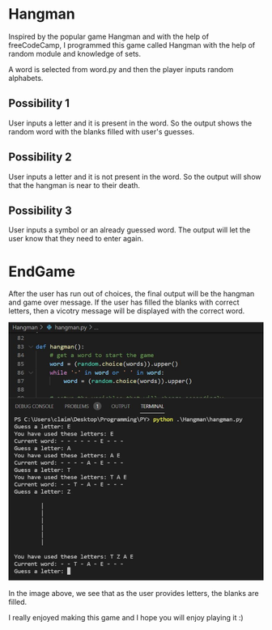 # Hangman

Inspired by the popular game Hangman and with the help of freeCodeCamp, I programmed this game called Hangman with the help of random module and knowledge of sets.

A word is selected from word.py and then the player inputs random alphabets.

## Possibility 1

User inputs a letter and it is present in the word. So the output shows the random word with the blanks filled with user's guesses.

## Possibility 2

User inputs a letter and it is not present in the word. So the output will show that the hangman is near to their death.

## Possibility 3

User inputs a symbol or an already guessed word. The output will let the user know that they need to enter again.

# EndGame

After the user has run out of choices, the final output will be the hangman and game over message. If the user has filled the blanks with correct letters, then a vicotry message will be displayed with the correct word.

![Hangman Game](..\hangman_trial.JPG)

In the image above, we see that as the user provides letters, the blanks are filled.

I really enjoyed making this game and I hope you will enjoy playing it :)
